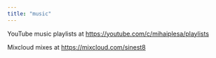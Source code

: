 ```yaml
---
title: "music"
---
```


YouTube music playlists at https://youtube.com/c/mihaiplesa/playlists

Mixcloud mixes at https://mixcloud.com/sinest8
